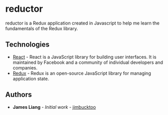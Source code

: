 # reductor

reductor is a Redux application created in Javascript to help me learn the fundamentals of the Redux library.

## Technologies

* [React](https://reactjs.org/) - React is a JavaScript library for building user interfaces. It is maintained by Facebook and a community of individual developers and companies.
* [Redux](https://reactjs.org/) - Redux is an open-source JavaScript library for managing application state.

## Authors

* **James Liang** - *Initial work* - [jimbucktoo](https://github.com/jimbucktoo/jimbucktoo)
